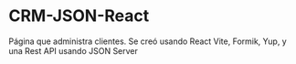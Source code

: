 # CRM-JSON-React
Página que administra clientes.
Se creó usando React Vite, Formik, Yup, y una Rest API usando JSON Server

